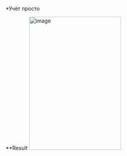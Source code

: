 *Учёт просто

**Result
<img width="246" height="359" alt="image" src="https://github.com/user-attachments/assets/b6b68133-7cd3-46e2-9d9b-6c9d61954cee" />
